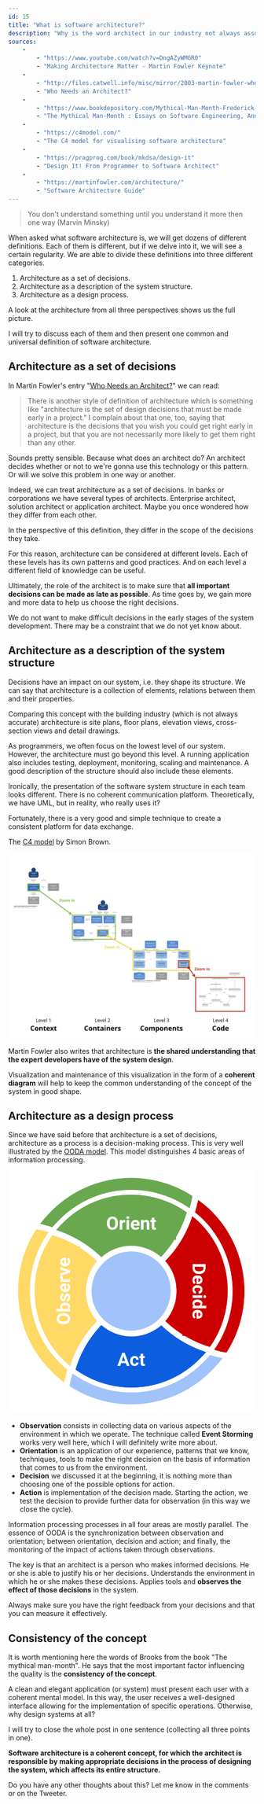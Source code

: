 ```yaml
---
id: 15
title: "What is software architecture?"
description: "Why is the word architect in our industry not always associated well? Should an architect participate in programming? What is software architecture really like? Is it possible to describe architecture in one sentence?"
sources:
    -
        - "https://www.youtube.com/watch?v=DngAZyWMGR0"
        - "Making Architecture Matter - Martin Fowler Keynote"
    -
        - "http://files.catwell.info/misc/mirror/2003-martin-fowler-who-needs-an-architect.pdf"
        - "Who Needs an Architect?"
    -
        - "https://www.bookdepository.com/Mythical-Man-Month-Frederick-P-Brooks-Jr/9780201835953"
        - "The Mythical Man-Month : Essays on Software Engineering, Anniversary Edition"
    -
        - "https://c4model.com/"
        - "The C4 model for visualising software architecture"
    -
        - "https://pragprog.com/book/mkdsa/design-it"
        - "Design It! From Programmer to Software Architect"
    -
        - "https://martinfowler.com/architecture/"
        - "Software Architecture Guide"
---
```


> You don't understand something until you understand it more then one way (Marvin Minsky)

When asked what software architecture is, we will get dozens of different definitions.  Each of them is
different, but if we delve into it, we will see a certain regularity. We are able to divide these definitions into three different categories.

 1. Architecture as a set of decisions.
 2. Architecture as a description of the system structure.
 3. Architecture as a design process.
 
A look at the architecture from all three perspectives shows us the full picture.

I will try to discuss each of them and then present one common and universal definition of software architecture.

## Architecture as a set of decisions

In Martin Fowler's entry "[Who Needs an Architect?](http://files.catwell.info/misc/mirror/2003-martin-fowler-who-needs-an-architect.pdf)" we can read:

> There is another style of definition of architecture which is something like "architecture is the set of design decisions that
  must be made early in a project." I complain about that one, too, saying that architecture is the decisions that you wish
  you could get right early in a project, but that you are not necessarily more likely to get them right than any other.

Sounds pretty sensible. Because what does an architect do? An architect decides whether or not to we're gonna use this 
technology or this pattern. Or will we solve this problem in one way or another. 

Indeed, we can treat architecture as a set of decisions. In banks or corporations we have several types of architects.
Enterprise architect, solution architect or application architect. Maybe you once wondered how they differ from each other.

In the perspective of this definition, they differ in the scope of the decisions they take.

For this reason, architecture can be considered at different levels. Each of these levels has its own patterns and good practices. 
And on each level a different field of knowledge can be useful.

Ultimately, the role of the architect is to make sure that **all important decisions can be made as late as possible**. 
As time goes by, we gain more and more data to help us choose the right decisions.

We do not want to make difficult decisions in the early stages of the system development. 
There may be a constraint that we do not yet know about.

## Architecture as a description of the system structure

Decisions have an impact on our system, i.e. they shape its structure.
We can say that architecture is a collection of elements, relations between them and their properties.

Comparing this concept with the building industry (which is not always accurate) architecture is site plans, floor plans, 
elevation views, cross-section views and detail drawings. 

As programmers, we often focus on the lowest level of our system. However, the architecture must go beyond this level. 
A running application also includes testing, deployment, monitoring, scaling and maintenance. 
A good description of the structure should also include these elements.

Ironically, the presentation of the software system structure in each team looks different. 
There is no coherent communication platform. Theoretically, we have UML, but in reality, who really uses it?

Fortunately, there is a very good and simple technique to create a consistent platform for data exchange.

The [C4 model](https://c4model.com/) by Simon Brown.

![C4 overview](/assets/posts/c4-overview.png)

Martin Fowler also writes that architecture is **the shared understanding that the expert developers have of the system design**.

Visualization and maintenance of this visualization in the form of a **coherent diagram** will help to keep the common 
understanding of the concept of the system in good shape.

## Architecture as a design process

Since we have said before that architecture is a set of decisions, architecture as a process is a decision-making process.
This is very well illustrated by the [OODA model](https://pl.wikipedia.org/wiki/OODA). 
This model distinguishes 4 basic areas of information processing.

![OODA Circle](/assets/posts/ooda.svg)

 - **Observation** consists in collecting data on various aspects of the environment in which we operate. 
   The technique called **Event Storming** works very well here, which I will definitely write more about.
 - **Orientation** is an application of our experience, patterns that we know, techniques, tools to make the right 
   decision on the basis of information that comes to us from the environment.
 - **Decision** we discussed it at the beginning, it is nothing more than choosing one of the possible options for action.
 - **Action** is implementation of the decision made. Starting the action, we test the decision to provide further data 
   for observation (in this way we close the cycle).

Information processing processes in all four areas are mostly parallel. 
The essence of OODA is the synchronization between observation and orientation; between orientation, 
decision and action; and finally, the monitoring of the impact of actions taken through observations.

The key is that an architect is a person who makes informed decisions. He or she is able to justify his or her decisions. 
Understands the environment in which he or she makes these decisions. 
Applies tools and **observes the effect of those decisions** in the system.

Always make sure you have the right feedback from your decisions and that you can measure it effectively.

## Consistency of the concept

It is worth mentioning here the words of Brooks from the book "The mythical man-month". 
He says that the most important factor influencing the quality is the **consistency of the concept**. 

A clean and elegant application (or system) must present each user with a coherent mental model. 
In this way, the user receives a well-designed interface allowing for the implementation of specific operations.
Otherwise, why design systems at all?

I will try to close the whole post in one sentence (collecting all three points in one).

**Software architecture is a coherent concept, for which the architect is responsible by making appropriate decisions in 
the process of designing the system, which affects its entire structure.**

Do you have any other thoughts about this?
Let me know in the comments or on the Tweeter.
